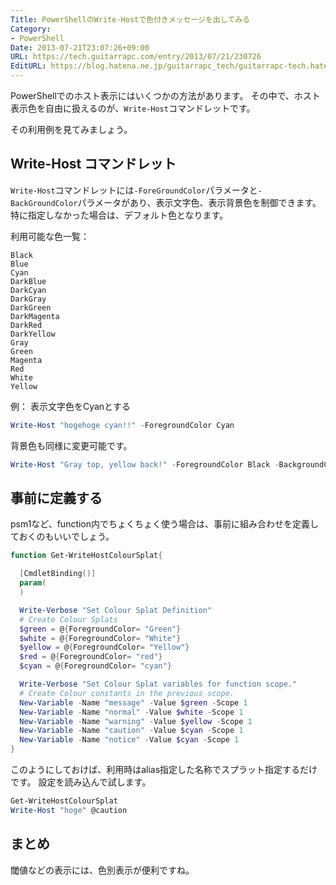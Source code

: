 ```yaml
---
Title: PowerShellのWrite-Hostで色付きメッセージを出してみる
Category:
- PowerShell
Date: 2013-07-21T23:07:26+09:00
URL: https://tech.guitarrapc.com/entry/2013/07/21/230726
EditURL: https://blog.hatena.ne.jp/guitarrapc_tech/guitarrapc-tech.hatenablog.com/atom/entry/6802418398340941599
---
```


<!--
Date: 2013-07-21T23:07:26+09:00
URL: https://tech.guitarrapc.com/entry/2013/07/21/230726
-->

PowerShellでのホスト表示にはいくつかの方法があります。
その中で、ホスト表示色を自由に扱えるのが、`Write-Host`コマンドレットです。

その利用例を見てみましょう。

## Write-Host コマンドレット

`Write-Host`コマンドレットには`-ForeGroundColor`パラメータと`-BackGroundColor`パラメータがあり、表示文字色、表示背景色を制御できます。
特に指定しなかった場合は、デフォルト色となります。

利用可能な色一覧：

```
Black
Blue
Cyan
DarkBlue
DarkCyan
DarkGray
DarkGreen
DarkMagenta
DarkRed
DarkYellow
Gray
Green
Magenta
Red
White
Yellow
```

例： 表示文字色をCyanとする

```ps1
Write-Host "hogehoge cyan!!" -ForegroundColor Cyan
```

背景色も同様に変更可能です。

```ps1
Write-Host "Gray top, yellow back!" -ForegroundColor Black -BackgroundColor Yellow
```

## 事前に定義する

psm1など、function内でちょくちょく使う場合は、事前に組み合わせを定義しておくのもいいでしょう。

```ps1
function Get-WriteHostColourSplat{

  [CmdletBinding()]
  param(
  )

  Write-Verbose "Set Colour Splat Definition"
  # Create Colour Splats
  $green = @{ForegroundColor= "Green"}
  $white = @{ForegroundColor= "White"}
  $yellow = @{ForegroundColor= "Yellow"}
  $red = @{ForegroundColor= "red"}
  $cyan = @{ForegroundColor= "cyan"}

  Write-Verbose "Set Colour Splat variables for function scope."
  # Create Colour constants in the previous scope.
  New-Variable -Name "message" -Value $green -Scope 1
  New-Variable -Name "normal" -Value $white -Scope 1
  New-Variable -Name "warning" -Value $yellow -Scope 1
  New-Variable -Name "caution" -Value $cyan -Scope 1
  New-Variable -Name "notice" -Value $cyan -Scope 1
}
```

このようにしておけば、利用時はalias指定した名称でスプラット指定するだけです。
設定を読み込んで試します。

```ps1
Get-WriteHostColourSplat
Write-Host "hoge" @caution
```

## まとめ

閾値などの表示には、色別表示が便利ですね。
